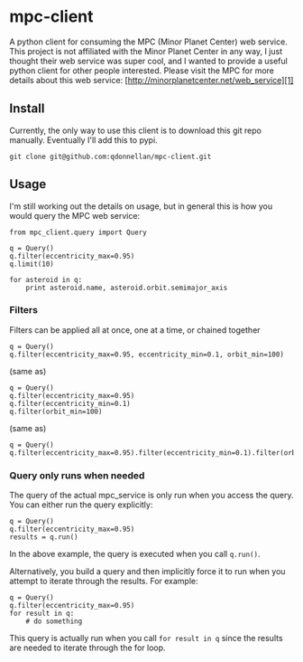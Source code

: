 # mpc-client
A python client for consuming the MPC (Minor Planet Center) web service. This project is not affiliated with the Minor Planet Center in any way, I just thought their web service was super cool, and I wanted to provide a useful python client for other people interested. Please visit the MPC for more details about this web service: [http://minorplanetcenter.net/web_service][1]

## Install
Currently, the only way to use this client is to download this git repo manually. Eventually I'll add this to pypi.

    git clone git@github.com:qdonnellan/mpc-client.git

## Usage
I'm still working out the details on usage, but in general this is how you would query the MPC web service:

```
from mpc_client.query import Query

q = Query()
q.filter(eccentricity_max=0.95)
q.limit(10)

for asteroid in q:
    print asteroid.name, asteroid.orbit.semimajor_axis
```

### Filters
Filters can be applied all at once, one at a time, or chained together

```
q = Query()
q.filter(eccentricity_max=0.95, eccentricity_min=0.1, orbit_min=100)
```

(same as)

```
q = Query()
q.filter(eccentricity_max=0.95)
q.filter(eccentricity_min=0.1)
q.filter(orbit_min=100)
```

(same as)

```
q = Query()
q.filter(eccentricity_max=0.95).filter(eccentricity_min=0.1).filter(orbit_min=100)
```

### Query only runs when needed

The query of the actual mpc_service is only run when you access the query. You can either run the query explicitly:

```
q = Query()
q.filter(eccentricity_max=0.95)
results = q.run()
```

In the above example, the query is executed when you call `q.run()`. 

Alternatively, you build a query and then implicitly force it to run when you attempt to iterate through the results. For example:

```
q = Query()
q.filter(eccentricity_max=0.95)
for result in q:
    # do something
```

This query is actually run when you call `for result in q` since the results are needed to iterate through the for loop. 




[1]: http://minorplanetcenter.net/web_service